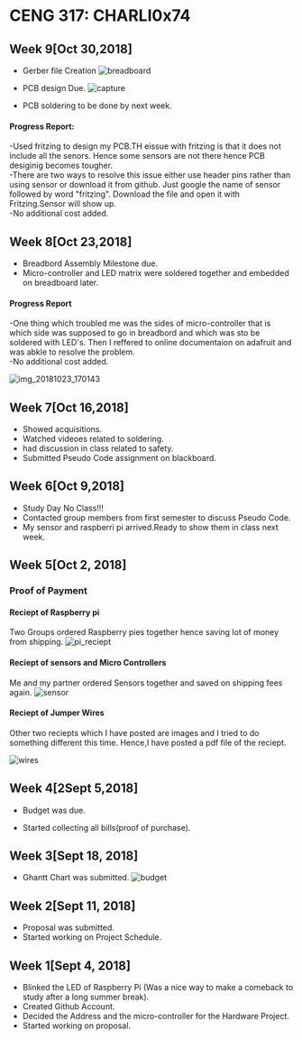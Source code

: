 # CENG 317: CHARLI0x74
## Week 9[Oct 30,2018]
- Gerber file Creation
![breadboard](https://user-images.githubusercontent.com/43182173/48020545-26b03100-e104-11e8-933d-f9fda5b57ac0.jpeg)
- PCB design Due. 
![capture](https://user-images.githubusercontent.com/43182173/48023208-1c456580-e10b-11e8-8c48-573aa4a9189a.PNG)

- PCB soldering to be done by next week.
#### Progress Report:
-Used fritzing to design my PCB.TH eissue with fritzing is that it does not include all the senors. Hence some sensors are not there hence PCB desiginig becomes tougher.  
-There are two ways to resolve this issue either use header pins rather than using sensor or download it from github. Just google the name of sensor followed by word "fritzing". Download the file and open it with Fritzing.Sensor will show up.  
-No additional cost added. 

## Week 8[Oct 23,2018]
- Breadbord Assembly Milestone due.
- Micro-controller and LED matrix were soldered together and embedded on breadboard later.
#### Progress Report
-One thing which troubled me was the sides of micro-controller that is which side was supposed to go in breadbord and which was sto be soldered with LED's. Then I reffered to online documentaion on adafruit and was abkle to resolve the problem.   
-No additional cost added.

![img_20181023_170143](https://user-images.githubusercontent.com/43182173/48018976-4ba2a500-e100-11e8-9112-ad22c8345b55.jpg)


## Week 7[Oct 16,2018]
- Showed acquisitions.
- Watched videoes related to soldering.
- had discussion in class related to safety.
- Submitted Pseudo Code assignment on blackboard.
## Week 6[Oct 9,2018]
- Study Day No Class!!!
- Contacted group members from first semester to discuss Pseudo Code.
- My sensor and raspberri pi arrived.Ready to show them in class next week.

## Week 5[Oct 2, 2018]
### Proof of Payment
#### Reciept of Raspberry pi
Two Groups ordered Raspberry pies together hence saving lot of money from shipping. 
![pi_reciept](https://user-images.githubusercontent.com/43182173/46379432-c5acbd80-c66c-11e8-98d9-2182ad8b64ab.png)
#### Reciept of sensors and Micro Controllers
Me and my partner ordered Sensors together and saved on shipping fees again.
![sensor](https://user-images.githubusercontent.com/43182173/46379808-0bb65100-c66e-11e8-95b5-0efd332a0af4.png)
#### Reciept of Jumper Wires
Other two reciepts which I have posted are images and I tried to do something different this time. Hence,I have posted a pdf file of the reciept.


![wires](https://user-images.githubusercontent.com/43182173/46380395-1671e580-c670-11e8-922f-53fb4e339a4e.PNG)
## Week 4[2Sept 5,2018]
- Budget was due.


- Started collecting all bills(proof of purchase).
## Week 3[Sept 18, 2018]
- Ghantt Chart was submitted.
![budget](https://user-images.githubusercontent.com/43182173/48017764-29f3ee80-e0fd-11e8-8ee2-915e40812a6e.PNG)

## Week 2[Sept 11, 2018]
- Proposal was submitted.  
- Started working on Project Schedule. 


## Week 1[Sept 4, 2018]
- Blinked the LED of Raspberry Pi (Was a nice way to make a comeback to study after a long summer break).<br/>
- Created Github Account.<br>
- Decided the Address and the micro-controller for the Hardware Project.  
- Started working on proposal.<br>






